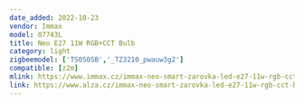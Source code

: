 ```yaml
---
date_added: 2022-10-23
vendor: Immax
model: 07743L
title: Neo E27 11W RGB+CCT Bulb
category: light
zigbeemodel: ['TS0505B','_TZ3210_pwauw3g2']
compatible: [z2m]
mlink: https://www.immax.cz/immax-neo-smart-zarovka-led-e27-11w-rgb-cct-barevna-a-bila-stmivatelna-zigbee-3-0-p14169/
link: https://www.alza.cz/immax-neo-smart-zarovka-led-e27-11w-rgb-cct-barevna-a-bila-stmivatelna-zigbee-d7197038.htm
---
```

